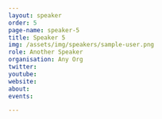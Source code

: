 ```yaml
---
layout: speaker
order: 5
page-name: speaker-5
title: Speaker 5
img: /assets/img/speakers/sample-user.png
role: Another Speaker
organisation: Any Org
twitter:
youtube:
website:
about:
events:

---
```

